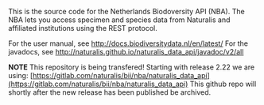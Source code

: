 This is the source code for the Netherlands Biodoversity API (NBA). The
NBA lets you access specimen and species data from Naturalis and affiliated
institutions using the REST protocol.

For the user manual, see http://docs.biodiversitydata.nl/en/latest/
For the javadocs, see http://naturalis.github.io/naturalis_data_api/javadoc/v2/all

**NOTE** This repository is being transfered! Starting with release 2.22 we are using: [https://gitlab.com/naturalis/bii/nba/naturalis_data_api](https://gitlab.com/naturalis/bii/nba/naturalis_data_api)
This github repo will shortly after the new release has been published be archived.

